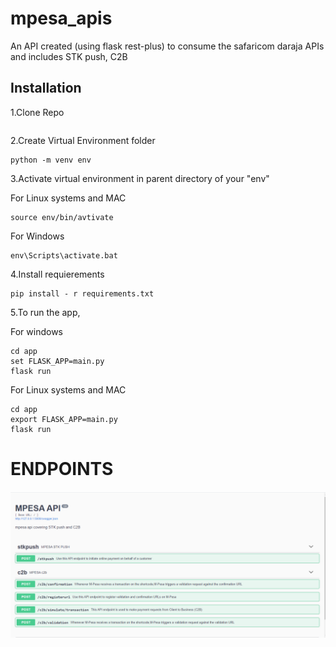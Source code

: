 # mpesa_apis

An API created (using flask rest-plus) to consume the safaricom daraja APIs and includes STK push, C2B

## Installation

1.Clone Repo

```https://github.com/KivutiBrian/mpesa_apis.git
```

2.Create Virtual Environment folder

```
python -m venv env
```


3.Activate virtual environment in parent directory of your "env"

For Linux systems and MAC

```
source env/bin/avtivate
```

For Windows

```
env\Scripts\activate.bat
```

4.Install requierements
```
pip install - r requirements.txt
```

5.To run the app,

For windows
```
cd app
set FLASK_APP=main.py
flask run
```

For Linux systems and MAC
```
cd app
export FLASK_APP=main.py
flask run
```

# ENDPOINTS

![](swagger.PNG)

